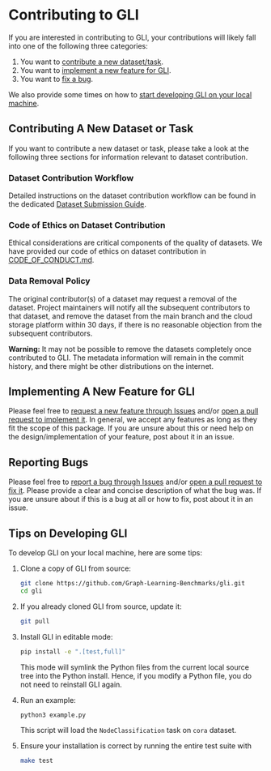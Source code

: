 # Contributing to GLI

If you are interested in contributing to GLI, your contributions will likely fall into one of the following three categories:

1. You want to [contribute a new dataset/task](#contributing-a-new-dataset-or-task).
2. You want to [implement a new feature for GLI](#implementing-a-new-feature-for-gli).
3. You want to [fix a bug](#reporting-bugs).

We also provide some times on how to [start developing GLI on your local machine](#tips-on-developing-gli).

## Contributing A New Dataset or Task

If you want to contribute a new dataset or task, please take a look at the following three sections for information relevant to dataset contribution.  

### Dataset Contribution Workflow

Detailed instructions on the dataset contribution workflow can be found in the dedicated [Dataset Submission Guide](./DATASET_SUBMISSION.md).

### Code of Ethics on Dataset Contribution

Ethical considerations are critical components of the quality of datasets. We have provided our code of ethics on dataset contribution in [CODE_OF_CONDUCT.md](./CODE_OF_CONDUCT.md#code-of-ethics-on-dataset-contribution).

### Data Removal Policy

The original contributor(s) of a dataset may request a removal of the dataset. Project maintainers will notify all the subsequent contributors to that dataset, and remove the dataset from the main branch and the cloud storage platform within 30 days, if there is no reasonable objection from the subsequent contributors. 

**Warning:** It may not be possible to remove the datasets completely once contributed to GLI. The metadata information will remain in the commit history, and there might be other distributions on the internet.


## Implementing A New Feature for GLI

Please feel free to [request a new feature through Issues](https://github.com/Graph-Learning-Benchmarks/gli/issues/new?assignees=&labels=enhancement&template=feature_request.md&title=%5BFEATURE+REQUEST%5D) and/or [open a pull request to implement it](https://github.com/Graph-Learning-Benchmarks/gli/pulls?q=is%3Apr+is%3Aopen). In general, we accept any features as long as they fit the scope of this package. If you are unsure about this or need help on the design/implementation of your feature, post about it in an issue.


## Reporting Bugs

Please feel free to [report a bug through Issues](https://github.com/Graph-Learning-Benchmarks/gli/issues/new?assignees=&labels=bug&template=bug_report.md&title=%5BBUG%5D) and/or [open a pull request to fix it](https://github.com/Graph-Learning-Benchmarks/gli/pulls?q=is%3Apr+is%3Aopen). Please provide a clear and concise description of what the bug was. If you are unsure about if this is a bug at all or how to fix, post about it in an issue.


## Tips on Developing GLI

To develop GLI on your local machine, here are some tips:

1. Clone a copy of GLI from source:

   ```bash
   git clone https://github.com/Graph-Learning-Benchmarks/gli.git
   cd gli
   ```

2. If you already cloned GLI from source, update it:

   ```bash
   git pull
   ```

3. Install GLI in editable mode:

   ```bash
   pip install -e ".[test,full]"
   ```

   This mode will symlink the Python files from the current local source tree into the Python install. Hence, if you modify a Python file, you do not need to reinstall GLI again.

4. Run an example:

   ```bash
   python3 example.py
   ```

   This script will load the `NodeClassification` task on `cora` dataset.

5. Ensure your installation is correct by running the entire test suite with

   ```bash
   make test
   ```
